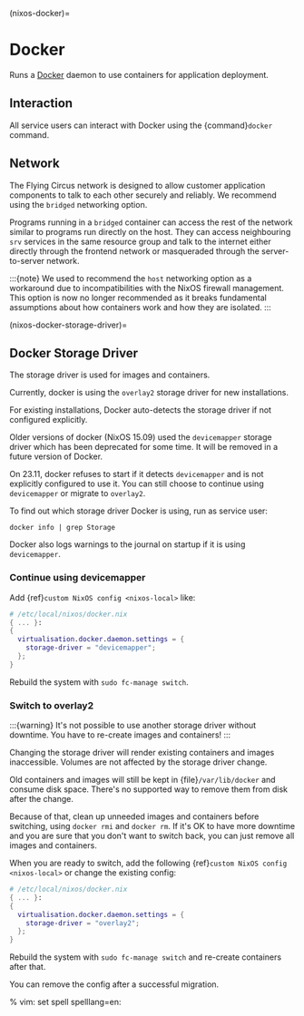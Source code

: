 (nixos-docker)=

# Docker

Runs a [Docker](http://docker.com) daemon to use containers for application
deployment.

## Interaction

All service users can interact with Docker using the {command}`docker` command.

## Network

The Flying Circus network is designed to allow customer application components
to talk to each other securely and reliably. We recommend using the `bridged`
networking option.

Programs running in a `bridged` container can access the rest of the network
similar to programs run directly on the host. They can access neighbouring
`srv` services in the same resource group and talk to the internet either
directly through the frontend network or masqueraded through the
server-to-server network.

:::{note}
We used to recommend the `host` networking option as a workaround due to
incompatibilities with the NixOS firewall management. This option is now no
longer recommended as it breaks fundamental assumptions about how containers
work and how they are isolated.
:::


(nixos-docker-storage-driver)=

## Docker Storage Driver

The storage driver is used for images and containers.

Currently, docker is using the `overlay2` storage driver for new installations.

For existing installations, Docker auto-detects the storage driver if not configured explicitly.

Older versions of docker (NixOS 15.09) used the `devicemapper` storage driver which has been deprecated for some time. It will be removed in a future version of Docker.

On 23.11, docker refuses to start if it detects `devicemapper` and is not explicitly configured to use it. You can still choose to continue using `devicemapper` or migrate to `overlay2`.

To find out which storage driver Docker is using, run as service user:

```shell
docker info | grep Storage
```

Docker also logs warnings to the journal on startup if it is using `devicemapper`.

### Continue using devicemapper

Add {ref}`custom NixOS config <nixos-local>` like:

```nix
# /etc/local/nixos/docker.nix
{ ... }:
{
  virtualisation.docker.daemon.settings = {
    storage-driver = "devicemapper";
  };
}
```

Rebuild the system with `sudo fc-manage switch`.

### Switch to overlay2

:::{warning}
It's not possible to use another storage driver without downtime. You have to re-create images and containers!
:::

Changing the storage driver will render existing containers and images inaccessible.
Volumes are not affected by the storage driver change.

Old containers and images will still be kept in {file}`/var/lib/docker` and consume disk space. There's no supported way to remove them from disk after the change.

Because of that, clean up unneeded images and containers before switching, using `docker rmi` and `docker rm`. If it's OK to have more downtime and you are sure that you don't want to switch back, you can just remove all images and containers.

When you are ready to switch, add the following {ref}`custom NixOS config <nixos-local>` or change the existing config:

```nix
# /etc/local/nixos/docker.nix
{ ... }:
{
  virtualisation.docker.daemon.settings = {
    storage-driver = "overlay2";
  };
}
```

Rebuild the system with `sudo fc-manage switch` and re-create containers after that.

You can remove the config after a successful migration.


% vim: set spell spelllang=en:
